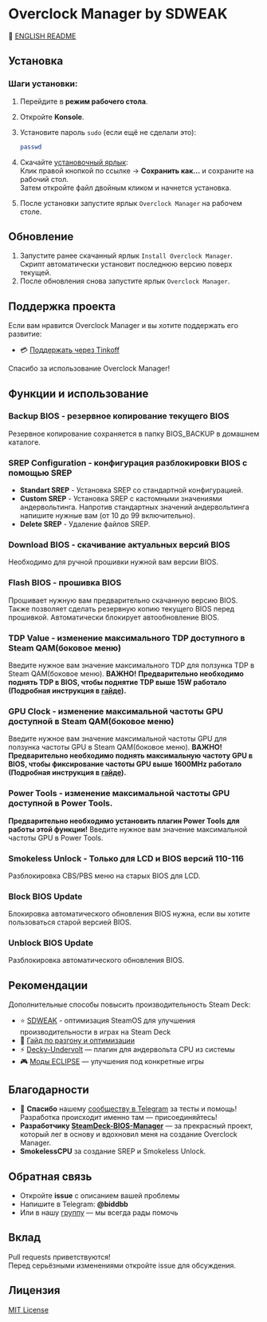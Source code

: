 # Overclock Manager by SDWEAK

📄 [ENGLISH README](README_ENG.md)

## Установка

### Шаги установки:

1. Перейдите в **режим рабочего стола**.
2. Откройте **Konsole**.
3. Установите пароль `sudo` (если ещё не сделали это):

   ```bash
   passwd
   ```

4. Скачайте [установочный ярлык](https://raw.githubusercontent.com/Taskerer/Overclock-Manager/refs/heads/main/OC-Manager-installer.desktop):  
   Клик правой кнопкой по ссылке → **Сохранить как...** и сохраните на рабочий стол.  
   Затем откройте файл двойным кликом и начнется установка.

5. После установки запустите ярлык `Overclock Manager` на рабочем столе.

## Обновление

1. Запустите ранее скачанный ярлык `Install Overclock Manager`.  
   Скрипт автоматически установит последнюю версию поверх текущей.
2. После обновления снова запустите ярлык `Overclock Manager`.

## Поддержка проекта

Если вам нравится Overclock Manager и вы хотите поддержать его развитие:

- 💳 [Поддержать через Tinkoff](https://www.tinkoff.ru/cf/8HHVDNi8VMS)

Спасибо за использование Overclock Manager!

## Функции и использование

### **Backup BIOS** - резервное копирование текущего BIOS
Резервное копирование сохраняется в папку BIOS_BACKUP в домашнем каталоге.

### **SREP Configuration** - конфигурация разблокировки BIOS с помощью SREP

- **Standart SREP** - Установка SREP со стандартной конфигурацией.
- **Custom SREP** - Установка SREP с кастомными значениями андервольтинга. Напротив стандартных значений андервольтинга напишите нужные вам (от 10 до 99 включительно).
- **Delete SREP** - Удаление файлов SREP.

### **Download BIOS** - скачивание актуальных версий BIOS
Необходимо для ручной прошивки нужной вам версии BIOS.

### **Flash BIOS** - прошивка BIOS
Прошивает нужную вам предварительно скачанную версию BIOS. Также позволяет сделать резервную копию текущего BIOS перед прошивкой. Автоматически блокирует автообновление BIOS.

### **TDP Value** - изменение максимального TDP доступного в Steam QAM(боковое меню)
Введите нужное вам значение максимального TDP для ползунка TDP в Steam QAM(боковое меню). **ВАЖНО!** **Предварительно необходимо поднять TDP в BIOS, чтобы поднятие TDP выше 15W работало (Подробная инструкция в [гайде](http://deckoc.notion.site/STEAM-DECK-RUS-76e43eacaf8b400ab130692d2d099a02?pvs=4)).**

### **GPU Clock** - изменение максимальной частоты GPU доступной в Steam QAM(боковое меню)
Введите нужное вам значение максимальной частоты GPU для ползунка частоты GPU в Steam QAM(боковое меню). **ВАЖНО!** **Предварительно необходимо поднять максимальную частоту GPU в BIOS, чтобы фиксирование частоты GPU выше 1600MHz работало (Подробная инструкция в [гайде](http://deckoc.notion.site/STEAM-DECK-RUS-76e43eacaf8b400ab130692d2d099a02?pvs=4)).**

### **Power Tools** - изменение максимальной частоты GPU доступной в Power Tools.
**Предварительно необходимо установить плагин Power Tools для работы этой функции!** Введите нужное вам значение максимальной частоты GPU в Power Tools.

### **Smokeless Unlock** - **Только для LCD и BIOS версий 110-116**
Разблокировка CBS/PBS меню на старых BIOS для LCD.

### **Block BIOS Update**
Блокировка автоматического обновления BIOS нужна, если вы хотите пользоваться старой версией BIOS.

### **Unblock BIOS Update**
Разблокировка автоматического обновления BIOS.


## Рекомендации

Дополнительные способы повысить производительность Steam Deck:

- ⭐ [SDWEAK](https://github.com/Taskerer/SDWEAK) - оптимизация SteamOS для улучшения производительности в играх на Steam Deck
- 🔧 [Гайд по разгону и оптимизации](http://deckoc.notion.site/STEAM-DECK-RUS-76e43eacaf8b400ab130692d2d099a02?pvs=4)
- ⚡ [Decky-Undervolt](https://github.com/totallynotbakadestroyer/Decky-Undervolt) — плагин для андервольта CPU из системы
- 🎮 [Моды ECLIPSE](https://t.me/kf4fr/850467) — улучшения под конкретные игры

## Благодарности

- 💬 **Спасибо** нашему [сообществу в Telegram](https://t.me/steamdeckoverclock) за тесты и помощь!  
  Разработка происходит именно там — присоединяйтесь!
- **Разработчику [SteamDeck-BIOS-Manager](https://github.com/ryanrudolfoba/SteamDeck-BIOS-Manager)** — за прекрасный проект, который лег в основу и вдохновил меня на создание Overclock Manager.
- **SmokelessCPU** за создание SREP и Smokeless Unlock.

## Обратная связь

- Откройте **issue** с описанием вашей проблемы
- Напишите в Telegram: **@biddbb**
- Или в нашу [группу](https://t.me/steamdeckoverclock) — мы всегда рады помочь

## Вклад

Pull requests приветствуются!  
Перед серьёзными изменениями откройте issue для обсуждения.

## Лицензия

[MIT License](https://choosealicense.com/licenses/mit/)
